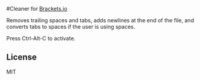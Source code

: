 #Cleaner for [Brackets.io](https://github.com/adobe/brackets)

Removes trailing spaces and tabs, adds newlines at the end of the file, and converts tabs to spaces if the user is using spaces.

Press Ctrl-Alt-C to activate.

## License

MIT
